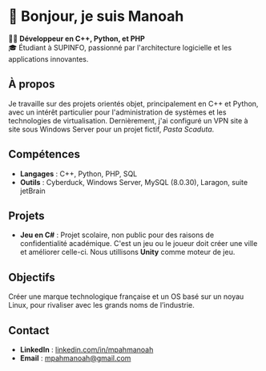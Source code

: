 # 👋 Bonjour, je suis Manoah

👨‍💻 **Développeur en C++, Python, et PHP**  
🎓 Étudiant à SUPINFO, passionné par l'architecture logicielle et les applications innovantes.

## À propos

Je travaille sur des projets orientés objet, principalement en C++ et Python, avec un intérêt particulier pour l'administration de systèmes et les technologies de virtualisation. Dernièrement, j'ai configuré un VPN site à site sous Windows Server pour un projet fictif, *Pasta Scaduta*.


## Compétences

- **Langages** : C++, Python, PHP, SQL
- **Outils** : Cyberduck, Windows Server, MySQL (8.0.30), Laragon, suite jetBrain

## Projets

- **Jeu en C#** : Projet scolaire, non public pour des raisons de confidentialité académique. C'est un jeu ou le joueur doit créer une ville et améliorer celle-ci. Nous utillisons **Unity** comme moteur de jeu.

## Objectifs

Créer une marque technologique française et un OS basé sur un noyau Linux, pour rivaliser avec les grands noms de l’industrie.

## Contact

- **LinkedIn** : [linkedin.com/in/mpahmanoah](https://www.linkedin.com/in/mpahmanoah)
- **Email** : mpahmanoah@gmail.com
